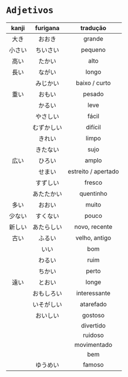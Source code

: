 # ```Adjetivos```

| kanji | furigana | tradução |
|:---:|:---:|:---:|
| 大き | おおき | grande |
| 小さい | ちいさい | pequeno |
| 高い | たかい | alto |
| 長い | ながい | longo |
|  | みじかい | baixo / curto |
| 重い | おもい | pesado |
|  | かるい | leve |
|  | やさしい | fácil |
|  | むずかしい | difícil |
|  | きれい | limpo |
|  | きたない | sujo |
| 広い | ひろい | amplo |
|  | せまい | estreito / apertado |
|  | すずしい | fresco |
|  | あたたかい | quentinho |
| 多い | おおい | muito |
| 少ない | すくない | pouco |
| 新しい | あたらしい | novo, recente |
| 古い | ふるい | velho, antigo |
|  | いい | bom |
|  | わるい | ruim |
|  | ちかい | perto |
| 遠い | とおい | longe |
|  | おもしろい | interessante |
|  | いそがしい | atarefado |
|  | おいしい | gostoso |
|  |  | divertido |
|  |  | ruidoso |
|  |  | movimentado |
|  |  | bem |
|  | ゆうめい | famoso |